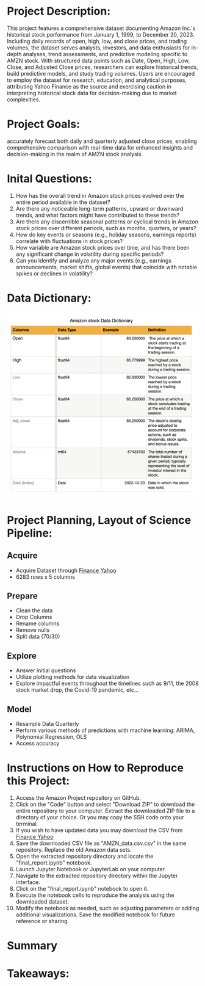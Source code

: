 # Project Description: 
This project features a comprehensive dataset documenting Amazon Inc.'s historical stock performance from January 1, 1999, to December 20, 2023. Including daily records of open, high, low, and close prices, and trading volumes, the dataset serves analysts, investors, and data enthusiasts for in-depth analyses, trend assessments, and predictive modeling specific to AMZN stock. With structured data points such as Date, Open, High, Low, Close, and Adjusted Close prices, researchers can explore historical trends, build predictive models, and study trading volumes. Users are encouraged to employ the dataset for research, education, and analytical purposes, attributing Yahoo Finance as the source and exercising caution in interpreting historical stock data for decision-making due to market complexities.


# Project Goals:
accurately forecast both daily and quarterly adjusted close prices, enabling comprehensive comparison with real-time data for enhanced insights and decision-making in the realm of AMZN stock analysis.


# Inital Questions:
1. How has the overall trend in Amazon stock prices evolved over the entire period available in the dataset?
2. Are there any noticeable long-term patterns, upward or downward trends, and what factors might have contributed to these trends?
3. Are there any discernible seasonal patterns or cyclical trends in Amazon stock prices over different periods, such as months, quarters, or years?
4. How do key events or seasons (e.g., holiday seasons, earnings reports) correlate with fluctuations in stock prices?
5. How variable are Amazon stock prices over time, and has there been any significant change in volatility during specific periods?
6. Can you identify and analyze any major events (e.g., earnings announcements, market shifts, global events) that coincide with notable spikes or declines in volatility?


# Data Dictionary:
![Alt text](https://github.com/Chellyann-moreno/amazon_project/blob/main/working%20docs/Data_Dictionary.png)


# Project Planning, Layout of Science Pipeline:
## Acquire
- Acquire Dataset through [Finance Yahoo](https://finance.yahoo.com/quote/AMZN/history/?guccounter=1&guce_referrer=aHR0cHM6Ly93d3cuZ29vZ2xlLmNvbS8&guce_referrer_sig=AQAAADoeU72IYcqoxMGsIB4K4K6DrF0HY2tYC81Ur_A5oKjlb7aCP8WOW7Nj_nOdmrDugB3pTDQV-tU2RIvWGC0AnigHJxy1FsKtZdY5WfrKAZHR00T-ln4Ck3XLGsW4IqW242K7qb-oSmwiA2qOLZUqnKVyrSeI0hrmRM9uJMoxo-ez)
- 6283 rows x 5 columns
  
## Prepare
- Clean the data
- Drop Columns
- Rename columns
- Remove nulls
- Split data (70/30)
  
## Explore
- Answer initial questions
- Utilize plotting methods for data visualization
- Explore impactful events throughout the timelines such as 9/11, the 2008 stock market drop, the Covid-19 pandemic, etc...
  
## Model
- Resample Data Quarterly
- Perform various methods of predictions with machine learning: ARIMA, Polynomial Regression, OLS
- Access accuracy 

# Instructions on How to Reproduce this Project:
1. Access the Amazon Project repository on GitHub.
2. Click on the "Code" button and select "Download ZIP" to download the entire repository to your computer. Extract the downloaded ZIP file to a directory of your choice. Or you may copy the SSH code onto your terminal.
3. If you wish to have updated data you may download the CSV from [Finance Yahoo](https://finance.yahoo.com/quote/AMZN/history/?guccounter=1&guce_referrer=aHR0cHM6Ly93d3cuZ29vZ2xlLmNvbS8&guce_referrer_sig=AQAAADoeU72IYcqoxMGsIB4K4K6DrF0HY2tYC81Ur_A5oKjlb7aCP8WOW7Nj_nOdmrDugB3pTDQV-tU2RIvWGC0AnigHJxy1FsKtZdY5WfrKAZHR00T-ln4Ck3XLGsW4IqW242K7qb-oSmwiA2qOLZUqnKVyrSeI0hrmRM9uJMoxo-ez)
4. Save the downloaded CSV file as "AMZN_data.csv.csv" in the same repository. Replace the old Amazon data sets.
5. Open the extracted repository directory and locate the "final_report.ipynb" notebook.
6. Launch Jupyter Notebook or JupyterLab on your computer.
7. Navigate to the extracted repository directory within the Jupyter interface.
9. Click on the "final_report.ipynb" notebook to open it.
10. Execute the notebook cells to reproduce the analysis using the downloaded dataset.
11. Modify the notebook as needed, such as adjusting parameters or adding additional visualizations. Save the modified notebook for future reference or sharing.

# Summary

# Takeaways:

